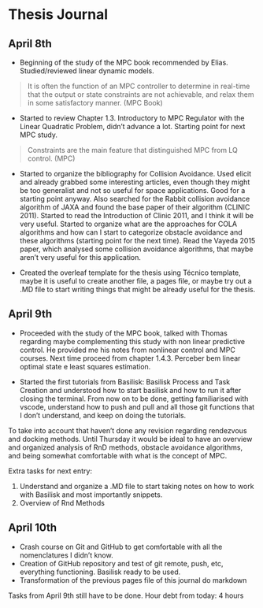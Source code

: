 # Thesis Journal

## April 8th

- Beginning of the study of the MPC book recommended by Elias. Studied/reviewed linear dynamic models.

> It is often the function of an MPC controller to determine in real-time that the output or state constraints are not achievable, and relax them in some satisfactory manner. (MPC Book)

- Started to review Chapter 1.3. Introductory to MPC Regulator with the Linear Quadratic Problem, didn’t advance a lot. Starting point for next MPC study.

> Constraints are the main feature that distinguished MPC from LQ control. (MPC)

- Started to organize the bibliography for Collision Avoidance. Used elicit and already grabbed some interesting articles, even though they might be too generalist and not so useful for space applications. Good for a starting point anyway. Also searched for the Rabbit collision avoidance algorithm of JAXA and found the base paper of their algorithm (CLINIC 2011). Started to read the Introduction of Clinic 2011, and I think it will be very useful. Started to organize what are the approaches for COLA algorithms and how can I start to categorize obstacle avoidance and these algorithms (starting point for the next time). Read the Vayeda 2015 paper, which analysed some collision avoidance algorithms, that maybe aren’t very useful for this application.

- Created the overleaf template for the thesis using Técnico template, maybe it is useful to create another file, a pages file, or maybe try out a .MD file to start writing things that might be already useful for the thesis.

## April 9th

- Proceeded with the study of the MPC book, talked with Thomas regarding maybe complementing this study with non linear predictive control. He provided me his notes from nonlinear control and MPC courses. Next time proceed from chapter 1.4.3. Perceber bem linear optimal state e least squares estimation.

- Started the first tutorials from Basilisk: Basilisk Process and Task Creation and understood how to start basilisk and how to run it after closing the terminal. From now on to be done, getting familiarised with vscode, understand how to push and pull and all those git functions that I don’t understand, and keep on doing the tutorials.

To take into account that haven’t done any revision regarding rendezvous and docking methods. Until Thursday it would be ideal to have an overview and organized analysis of RnD methods, obstacle avoidance algorithms, and being somewhat comfortable with what is the concept of MPC.

Extra tasks for next entry:
1. Understand and organize a .MD file to start taking notes on how to work with Basilisk and most importantly snippets.
2. Overview of Rnd Methods

## April 10th

- Crash course on Git and GitHub to get comfortable with all the nomenclatures I didn’t know. 
- Creation of GitHub repository and test of git remote, push, etc, everything functioning. Basilisk ready to be used.
- Transformation of the previous pages file of this journal do markdown

Tasks from April 9th still have to be done.
Hour debt from today: 4 hours

